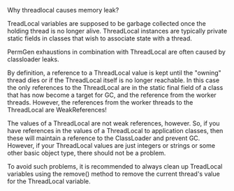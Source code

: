 Why threadlocal causes memory leak?

TreadLocal variables are supposed to be garbage collected once the holding thread is no longer alive. ThreadLocal instances are typically private static fields in classes that wish to associate state with a thread. 

PermGen exhaustions in combination with ThreadLocal are often caused by classloader leaks.

By definition, a reference to a ThreadLocal value is kept until the "owning" thread dies or if the ThreadLocal itself is no longer reachable. In this case the only references to the ThreadLocal are in the static final field of a class that has now become a target for GC, and the reference from the worker threads. However, the references from the worker threads to the ThreadLocal are WeakReferences!

The values of a ThreadLocal are not weak references, however. So, if you have references in the values of a ThreadLocal to application classes, then these will maintain a reference to the ClassLoader and prevent GC. However, if your ThreadLocal values are just integers or strings or some other basic object type, there should not be a problem.

To avoid such problems, it is recommended to always clean up TreadLocal variables using the remove() method to remove the current thread's value for the ThreadLocal variable.

